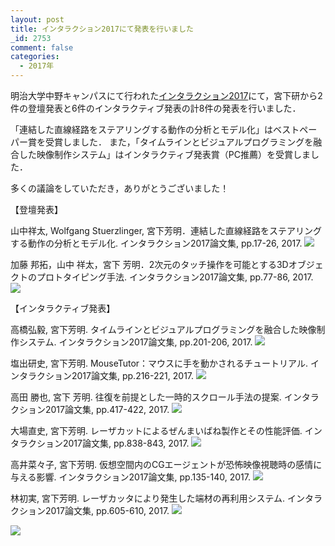 ```yaml
---
layout: post
title: インタラクション2017にて発表を行いました
_id: 2753
comment: false
categories:
  - 2017年
---
```


明治大学中野キャンパスにて行われた[インタラクション2017](http://www.interaction-ipsj.org/2017/)にて，宮下研から2件の登壇発表と6件のインタラクティブ発表の計8件の発表を行いました．

「連結した直線経路をステアリングする動作の分析とモデル化」はベストペーパー賞を受賞しました．
また，「タイムラインとビジュアルプログラミングを融合した映像制作システム」はインタラクティブ発表賞（PC推薦）を受賞しました．

多くの議論をしていただき，ありがとうございました！

【登壇発表】

山中祥太, Wolfgang Stuerzlinger, 宮下芳明．連結した直線経路をステアリングする動作の分析とモデル化. インタラクション2017論文集, pp.17-26, 2017.
![](/wp-content/uploads/2017/03/interaction2017_yamanaka.jpg)

加藤 邦拓，山中 祥太，宮下 芳明．2次元のタッチ操作を可能とする3Dオブジェクトのプロトタイピング手法. インタラクション2017論文集, pp.77-86, 2017.
![](/wp-content/uploads/2017/03/interaction2017_katou.jpg)

【インタラクティブ発表】

高橋弘毅, 宮下芳明. タイムラインとビジュアルプログラミングを融合した映像制作システム. インタラクション2017論文集, pp.201-206, 2017\.
![](/wp-content/uploads/2017/03/interaction2017_takahashi.jpg)

塩出研史, 宮下芳明. MouseTutor：マウスに手を動かされるチュートリアル. インタラクション2017論文集, pp.216-221, 2017.
![](/wp-content/uploads/2017/03/interaction2017_shiode.jpg)

高田 勝也, 宮下 芳明. 往復を前提とした一時的スクロール手法の提案. インタラクション2017論文集, pp.417-422, 2017.
![](/wp-content/uploads/2017/03/interaction2017_takada.jpg)

大場直史, 宮下芳明. レーザカットによるぜんまいばね製作とその性能評価. インタラクション2017論文集, pp.838-843, 2017.
![](/wp-content/uploads/2017/03/interaction2017_ooba.jpg)

高井菜々子, 宮下芳明. 仮想空間内のCGエージェントが恐怖映像視聴時の感情に与える影響. インタラクション2017論文集, pp.135-140, 2017\.
![](/wp-content/uploads/2017/03/interaction2017_takai.jpg)

林初実, 宮下芳明. レーザカッタにより発生した端材の再利用システム. インタラクション2017論文集, pp.605-610, 2017.
![](/wp-content/uploads/2017/03/interaction2017_hayashi.jpg)

![](/wp-content/uploads/2017/03/interaction2017_all.jpg)
